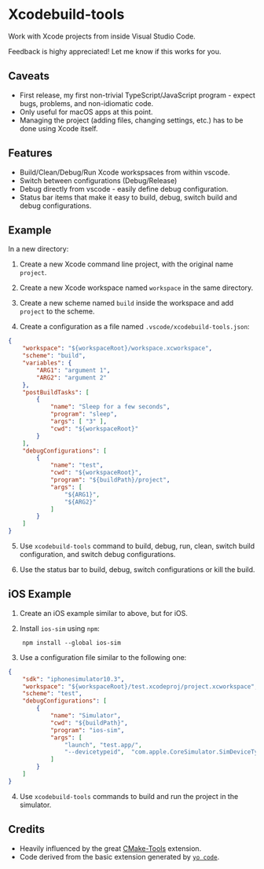 # Xcodebuild-tools

Work with Xcode projects from inside Visual Studio Code.

Feedback is highy appreciated! Let me know if this works for you.

## Caveats

* First release, my first non-trivial TypeScript/JavaScript program - expect bugs, problems, and non-idiomatic code.
* Only useful for macOS apps at this point.
* Managing the project (adding files, changing settings, etc.) has to be done using Xcode itself.

## Features

* Build/Clean/Debug/Run Xcode workspsaces from within vscode.
* Switch between configurations (Debug/Release)
* Debug directly from vscode - easily define debug configuration.
* Status bar items that make it easy to build, debug, switch build and debug configurations.

## Example

In a new directory:

1. Create a new Xcode command line project, with the original name `project`.

2. Create a new Xcode workspace named `workspace` in the same directory.

3. Create a new scheme named `build` inside the workspace and add `project` to the scheme.

4. Create a configuration as a file named `.vscode/xcodebuild-tools.json`:

```json
{
    "workspace": "${workspaceRoot}/workspace.xcworkspace",
    "scheme": "build",
    "variables": {
        "ARG1": "argument 1",
        "ARG2": "argument 2"
    },
    "postBuildTasks": [
        {
            "name": "Sleep for a few seconds",
            "program": "sleep",
            "args": [ "3" ],
            "cwd": "${workspaceRoot}"
        }
    ],
    "debugConfigurations": [
        {
            "name": "test",
            "cwd": "${workspaceRoot}",
            "program": "${buildPath}/project",
            "args": [
                "${ARG1}",
                "${ARG2}"
            ]
        }
    ] 
}
```

5. Use `xcodebuild-tools` command to build, debug, run, clean, switch build configuration, and switch debug configurations.

6. Use the status bar to build, debug, switch configurations or kill the build.

## iOS Example

1. Create an iOS example similar to above, but for iOS.

2. Install `ios-sim` using `npm`:

```shell
    npm install --global ios-sim
```

3. Use a configuration file similar to the following one:

```json
{
    "sdk": "iphonesimulator10.3",
    "workspace": "${workspaceRoot}/test.xcodeproj/project.xcworkspace",
    "scheme": "test",
    "debugConfigurations": [
        {
            "name": "Simulator",
            "cwd": "${buildPath}",
            "program": "ios-sim",
            "args": [
                "launch", "test.app/",
                "--devicetypeid",  "com.apple.CoreSimulator.SimDeviceType.iPhone-7, 10.3"
            ]
        }        
    ]
}
```

4. Use `xcodebuild-tools` commands to build and run the project in the simulator.


## Credits

* Heavily influenced by the great [CMake-Tools](https://github.com/vector-of-bool/vscode-cmake-tools) extension. 
* Code derived from the basic extension generated by [`yo code`](https://github.com/Microsoft/vscode-generator-code).

